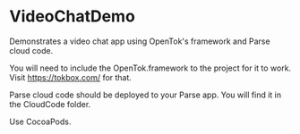 # VideoChatDemo

Demonstrates a video chat app using OpenTok's framework and Parse cloud code. 

You will need to include the OpenTok.framework to the project for it to work. Visit https://tokbox.com/ for that.

Parse cloud code should be deployed to your Parse app. You will find it in the CloudCode folder.

Use CocoaPods. 
